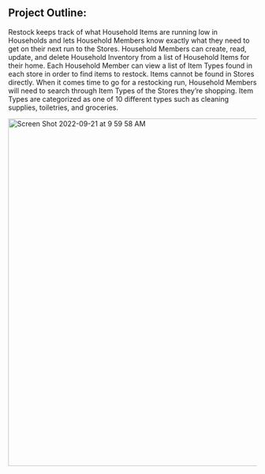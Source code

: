 ## Project Outline:
Restock keeps track of what Household Items are running low in Households and lets Household Members know exactly what they need to get on their next run to the Stores. Household Members can create, read, update, and delete Household Inventory from a list of Household Items for their home. Each Household Member can view a list of Item Types found in each store in order to find items to restock. Items cannot be found in Stores directly. When it comes time to go for a restocking run, Household Members will need to search through Item Types of the Stores they’re shopping. Item Types are categorized as one of 10 different types such as cleaning supplies, toiletries, and groceries.

<img width="705" alt="Screen Shot 2022-09-21 at 9 59 58 AM" src="https://user-images.githubusercontent.com/86373734/191566416-98845026-9491-498f-b22a-c1f9c644cd98.png">
